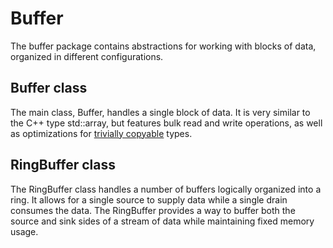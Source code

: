 # Buffer

The buffer package contains abstractions for working with blocks of data, organized in different configurations.

## Buffer class

The main class, Buffer, handles a single block of data. It is very similar to the C++ type std::array, but features bulk read and write operations, as well as optimizations for [trivially copyable](https://en.cppreference.com/w/cpp/named_req/TriviallyCopyable) types.

## RingBuffer class

The RingBuffer class handles a number of buffers logically organized into a ring. It allows for a single source to supply data while a single drain consumes the data. The RingBuffer provides a way to buffer both the source and sink sides of a stream of data while maintaining fixed memory usage.
